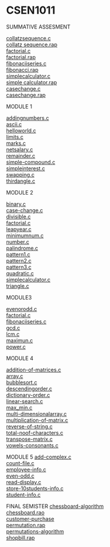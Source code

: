 # CSEN1011

SUMMATIVE ASSESMENT

[collatzsequence.c](https://github.com/karrisowmya/CSEN1011/blob/8a9b61acdc9cda9df289dc48211c7d08195eae57/collatzsequence.c)<br/>
[collatz sequence.rap](https://github.com/karrisowmya/CSEN1011/blob/10efa9c894189f6237c71f3c54982d935d0318af/collatz%20sequence.rap)<br/>
[factorial.c](https://github.com/karrisowmya/CSEN1011/blob/8a9b61acdc9cda9df289dc48211c7d08195eae57/collatzsequence.c)<br/>
[factorial.rap](https://github.com/karrisowmya/CSEN1011/blob/d2602ddcc325fc887153e6c8f3720d811a6a50e7/factorial.rap)<br/>
[fibonaciiseries.c](https://github.com/karrisowmya/CSEN1011/blob/8a9b61acdc9cda9df289dc48211c7d08195eae57/collatzsequence.c)<br/>
[fibonacci.rap](https://github.com/karrisowmya/CSEN1011/blob/d55d48c3f1c2fda61e99695a04b43f7950fad009/fibonacci.rap)<br/>
[simplecalculator.c](https://github.com/karrisowmya/CSEN1011/blob/8a9b61acdc9cda9df289dc48211c7d08195eae57/collatzsequence.c)<br/>
[simple calculator.rap](https://github.com/karrisowmya/CSEN1011/blob/2851cc361df5a9e4a3235bcd1a336c10154d213a/simple%20calculator.rap)<br/>
[casechange.c](https://github.com/karrisowmya/CSEN1011/blob/8a9b61acdc9cda9df289dc48211c7d08195eae57/collatzsequence.c)<br/>
[casechange.rap](https://github.com/karrisowmya/CSEN1011/blob/723c893482eb58fead0909e725a8688a96c0c920/casechange.rap)<br/>

MODULE 1

[addingnumbers.c](https://github.com/karrisowmya/CSEN1011/blob/dc3f2d838e40784426e341fec06c5d4a666cfba5/MODULE%201/addingnumbers.c)<br/>
[ascii.c](https://github.com/karrisowmya/CSEN1011/blob/dc3f2d838e40784426e341fec06c5d4a666cfba5/MODULE%201/ascii.c)<br/>
[helloworld.c](https://github.com/karrisowmya/CSEN1011/blob/dc3f2d838e40784426e341fec06c5d4a666cfba5/MODULE%201/helloworld.c)<br/>
[limits.c](https://github.com/karrisowmya/CSEN1011/blob/dc3f2d838e40784426e341fec06c5d4a666cfba5/MODULE%201/limits.c)<br/>
[marks.c](https://github.com/karrisowmya/CSEN1011/blob/dc3f2d838e40784426e341fec06c5d4a666cfba5/MODULE%201/marks.c)<br/>
[netsalary.c](https://github.com/karrisowmya/CSEN1011/blob/dc3f2d838e40784426e341fec06c5d4a666cfba5/MODULE%201/netsalary.c)<br/>
[remainder.c](https://github.com/karrisowmya/CSEN1011/blob/dc3f2d838e40784426e341fec06c5d4a666cfba5/MODULE%201/remainder.c)<br/>
[simple-compound.c](https://github.com/karrisowmya/CSEN1011/blob/dc3f2d838e40784426e341fec06c5d4a666cfba5/MODULE%201/simple-compound.c)<br/>
[simpleinterest.c](https://github.com/karrisowmya/CSEN1011/blob/dc3f2d838e40784426e341fec06c5d4a666cfba5/MODULE%201/simpleinterest.c)<br/>
[swapping.c](https://github.com/karrisowmya/CSEN1011/blob/dc3f2d838e40784426e341fec06c5d4a666cfba5/MODULE%201/swapping.c)<br/>
[thirdangle.c](https://github.com/karrisowmya/CSEN1011/blob/dc3f2d838e40784426e341fec06c5d4a666cfba5/MODULE%201/thirdangle.c)<br/>

MODULE 2

[binary.c](https://github.com/karrisowmya/CSEN1011/blob/29d15d97ec5570aa3a894444def8153b61555685/MODULE%202/binary.c)<br/>
[case-change.c](https://github.com/karrisowmya/CSEN1011/blob/29d15d97ec5570aa3a894444def8153b61555685/MODULE%202/case-change.c)<br/>
[divisible.c](https://github.com/karrisowmya/CSEN1011/blob/29d15d97ec5570aa3a894444def8153b61555685/MODULE%202/divisible.c)<br/>
[factorial.c](https://github.com/karrisowmya/CSEN1011/blob/29d15d97ec5570aa3a894444def8153b61555685/MODULE%202/factorial.c)<br/>
[leapyear.c](https://github.com/karrisowmya/CSEN1011/blob/29d15d97ec5570aa3a894444def8153b61555685/MODULE%202/leapyear.c)<br/>
[minimumnum.c](https://github.com/karrisowmya/CSEN1011/blob/29d15d97ec5570aa3a894444def8153b61555685/MODULE%202/minimumnum.c)<br/>
[number.c](https://github.com/karrisowmya/CSEN1011/blob/29d15d97ec5570aa3a894444def8153b61555685/MODULE%202/number.c)<br/>
[palindrome.c](https://github.com/karrisowmya/CSEN1011/blob/29d15d97ec5570aa3a894444def8153b61555685/MODULE%202/palindrome.c)<br/>
[pattern1.c](https://github.com/karrisowmya/CSEN1011/blob/29d15d97ec5570aa3a894444def8153b61555685/MODULE%202/pattern1.c)<br/>
[pattern2.c](https://github.com/karrisowmya/CSEN1011/blob/29d15d97ec5570aa3a894444def8153b61555685/MODULE%202/pattern2.c)<br/>
[pattern3.c](https://github.com/karrisowmya/CSEN1011/blob/29d15d97ec5570aa3a894444def8153b61555685/MODULE%202/pattern3.c)<br/>
[quadratic.c](https://github.com/karrisowmya/CSEN1011/blob/29d15d97ec5570aa3a894444def8153b61555685/MODULE%202/quadratic.c)<br/>
[simplecalculator.c](https://github.com/karrisowmya/CSEN1011/blob/29d15d97ec5570aa3a894444def8153b61555685/MODULE%202/simplecalculator.c)<br/>
[triangle.c](https://github.com/karrisowmya/CSEN1011/blob/29d15d97ec5570aa3a894444def8153b61555685/MODULE%202/triangle.c)<br/>

MODULE3

[evenorodd.c](https://github.com/karrisowmya/CSEN1011/blob/29d15d97ec5570aa3a894444def8153b61555685/MODULE3/evenorodd.c)<br/>
[factorial.c](https://github.com/karrisowmya/CSEN1011/blob/29d15d97ec5570aa3a894444def8153b61555685/MODULE3/factorial.c)<br/>
[fibonaciiseries.c](https://github.com/karrisowmya/CSEN1011/blob/29d15d97ec5570aa3a894444def8153b61555685/MODULE3/fibonaciiseries.c)<br/>
[gcd.c](https://github.com/karrisowmya/CSEN1011/blob/29d15d97ec5570aa3a894444def8153b61555685/MODULE3/gcd.c)<br/>
[lcm.c](https://github.com/karrisowmya/CSEN1011/blob/29d15d97ec5570aa3a894444def8153b61555685/MODULE3/lcm.c)<br/>
[maximun.c](https://github.com/karrisowmya/CSEN1011/blob/29d15d97ec5570aa3a894444def8153b61555685/MODULE3/maximun.c)<br/>
[power.c](https://github.com/karrisowmya/CSEN1011/blob/29d15d97ec5570aa3a894444def8153b61555685/MODULE3/power.c)<br/>

MODULE 4

[addition-of-matrices.c](https://github.com/karrisowmya/CSEN1011/blob/29d15d97ec5570aa3a894444def8153b61555685/MODULE%204/addition-of-matrices.c)<br/>
[array.c](https://github.com/karrisowmya/CSEN1011/blob/29d15d97ec5570aa3a894444def8153b61555685/MODULE%204/array.c)<br/>
[bubblesort.c](https://github.com/karrisowmya/CSEN1011/blob/03aa9c96a46adf751ded175682413f4cc97a362c/MODULE%204/bubblesort.c)<br/>
[descendingorder.c](https://github.com/karrisowmya/CSEN1011/blob/03aa9c96a46adf751ded175682413f4cc97a362c/MODULE%204/descendingorder.c)<br/>
[dictionary-order.c](https://github.com/karrisowmya/CSEN1011/blob/03aa9c96a46adf751ded175682413f4cc97a362c/MODULE%204/dictionary-order.c)<br/>
[linear-search.c](https://github.com/karrisowmya/CSEN1011/blob/03aa9c96a46adf751ded175682413f4cc97a362c/MODULE%204/linear-search.c)<br/>
[max_min.c](https://github.com/karrisowmya/CSEN1011/blob/03aa9c96a46adf751ded175682413f4cc97a362c/MODULE%204/max_min.c)<br/>
[multi-dimensionalarray.c](https://github.com/karrisowmya/CSEN1011/blob/03aa9c96a46adf751ded175682413f4cc97a362c/MODULE%204/multi-dimensionalarray.c)<br/>
[multiplication-of-matrix.c](https://github.com/karrisowmya/CSEN1011/blob/03aa9c96a46adf751ded175682413f4cc97a362c/MODULE%204/multiplication-of-matrix.c)<br/>
[reverse-of-string.c](https://github.com/karrisowmya/CSEN1011/blob/03aa9c96a46adf751ded175682413f4cc97a362c/MODULE%204/reverse-of-string.c)<br/>
[total-noof-characters.c](https://github.com/karrisowmya/CSEN1011/blob/03aa9c96a46adf751ded175682413f4cc97a362c/MODULE%204/total-noof-characters.c)<br/>
[transpose-matrix.c](https://github.com/karrisowmya/CSEN1011/blob/03aa9c96a46adf751ded175682413f4cc97a362c/MODULE%204/transpose-matrix.c)<br/>
[vowels-consonants.c](https://github.com/karrisowmya/CSEN1011/blob/03aa9c96a46adf751ded175682413f4cc97a362c/MODULE%204/vowels-consonants.c)<br/>

MODULE 5
[add-complex.c](https://github.com/karrisowmya/CSEN1011/blob/03aa9c96a46adf751ded175682413f4cc97a362c/MODULE%205/add-complex.c)<br/>
[count-file.c](https://github.com/karrisowmya/CSEN1011/blob/03aa9c96a46adf751ded175682413f4cc97a362c/MODULE%205/count-file.c)<br/>
[employee-info.c](https://github.com/karrisowmya/CSEN1011/blob/03aa9c96a46adf751ded175682413f4cc97a362c/MODULE%205/employee-info.c)<br/>
[even-odd.c](https://github.com/karrisowmya/CSEN1011/blob/03aa9c96a46adf751ded175682413f4cc97a362c/MODULE%205/even-odd.c)<br/>
[read-display.c](https://github.com/karrisowmya/CSEN1011/blob/03aa9c96a46adf751ded175682413f4cc97a362c/MODULE%205/read-display.c)<br/>
[store-10students-info.c](https://github.com/karrisowmya/CSEN1011/blob/03aa9c96a46adf751ded175682413f4cc97a362c/MODULE%205/store-10students-info.c)<br/>
[student-info.c](https://github.com/karrisowmya/CSEN1011/blob/03aa9c96a46adf751ded175682413f4cc97a362c/MODULE%205/student-info.c)<br/>


FINAL SEMISTER
[chessboard-algorithm](https://github.com/karrisowmya/CSEN1011/blob/ab887f958148459f37f5ee08a1e29950cf1ce6e3/FINAL%20SEMISTER/chessboard-algorithm)<br/>
[chessboard.rao](https://github.com/karrisowmya/CSEN1011/blob/ab887f958148459f37f5ee08a1e29950cf1ce6e3/FINAL%20SEMISTER/chessboard.rap)<br/>
[customer-purchase](https://github.com/karrisowmya/CSEN1011/blob/ab887f958148459f37f5ee08a1e29950cf1ce6e3/FINAL%20SEMISTER/customer-purchase-algorithm)<br/>
[permutation.rap](https://github.com/karrisowmya/CSEN1011/blob/ab887f958148459f37f5ee08a1e29950cf1ce6e3/FINAL%20SEMISTER/permutation.rap)<br/>
[permutations-algorithm](https://github.com/karrisowmya/CSEN1011/blob/ab887f958148459f37f5ee08a1e29950cf1ce6e3/FINAL%20SEMISTER/permutations-algorithm)<br/>
[shopbill.rap](https://github.com/karrisowmya/CSEN1011/blob/ab887f958148459f37f5ee08a1e29950cf1ce6e3/FINAL%20SEMISTER/shopbill.rap)<br/>

